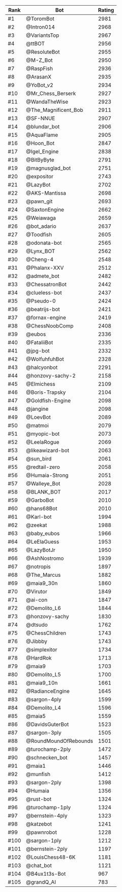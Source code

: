 Rank|Bot|Rating
---|---|---
#1|@ToromBot|2981
#2|@Intron014|2968
#3|@VariantsTop|2967
#4|@ttBOT|2956
#5|@ResoluteBot|2955
#6|@M-Z_Bot|2950
#7|@RaspFish|2936
#8|@ArasanX|2935
#9|@YoBot_v2|2934
#10|@Mr_Chess_Berserk|2927
#11|@WandaTheWise|2923
#12|@The_Magnificent_Bob|2911
#13|@SF-NNUE|2907
#14|@blundar_bot|2906
#15|@AquaFlame|2905
#16|@Hoon_Bot|2847
#17|@Igel_Engine|2838
#18|@BitByByte|2791
#19|@magnusglad_bot|2751
#20|@expositor|2743
#21|@LazyBot|2702
#22|@AKS-Mantissa|2698
#23|@pawn_git|2693
#24|@SaxtonEngine|2662
#25|@Weiawaga|2659
#26|@bot_adario|2637
#27|@Toodfish|2605
#28|@odonata-bot|2565
#29|@Lynx_BOT|2562
#30|@Cheng-4|2548
#31|@Phalanx-XXV|2512
#32|@admete_bot|2482
#33|@ChessatronBot|2442
#34|@clueless-bot|2437
#35|@Pseudo-0|2424
#36|@beatrijs-bot|2421
#37|@fornax-engine|2419
#38|@ChessNoobComp|2408
#39|@eubos|2336
#40|@FataliiBot|2335
#41|@jpg-bot|2332
#42|@WolfuhfuhBot|2328
#43|@halcyonbot|2291
#44|@honzovy-sachy-2|2158
#45|@Elmichess|2109
#46|@Boris-Trapsky|2104
#47|@Goldfish-Engine|2098
#48|@jangine|2098
#49|@LoevBot|2089
#50|@matmoi|2079
#51|@myopic-bot|2073
#52|@LeelaRogue|2069
#53|@likeawizard-bot|2063
#54|@sun_bird|2061
#55|@redtail-zero|2058
#56|@Humaia-Strong|2051
#57|@Walleye_Bot|2028
#58|@BLANK_BOT|2017
#59|@GarboBot|2010
#60|@hans68Bot|2010
#61|@Karl-bot|1994
#62|@zeekat|1988
#63|@baby_eubos|1966
#64|@LeElaGuess|1953
#65|@LazyBotJr|1950
#66|@AshNostromo|1939
#67|@notropis|1897
#68|@The_Marcus|1882
#69|@maia9_30n|1860
#70|@Virutor|1849
#71|@ai-con|1847
#72|@Demolito_L6|1844
#73|@honzovy-sachy|1830
#74|@dtsudo|1762
#75|@ChessChildren|1743
#76|@Jibbby|1743
#77|@simplexitor|1734
#78|@HardRok|1713
#79|@maia9|1703
#80|@Demolito_L5|1700
#81|@maia9_10n|1661
#82|@RadianceEngine|1645
#83|@sargon-4ply|1599
#84|@Demolito_L4|1596
#85|@maia5|1559
#86|@DavidsGuterBot|1523
#87|@sargon-3ply|1505
#88|@RoundMoundOfRebounds|1501
#89|@turochamp-2ply|1472
#90|@schnecken_bot|1457
#91|@maia1|1446
#92|@munfish|1412
#93|@sargon-2ply|1398
#94|@Humaia|1356
#95|@rust-bot|1324
#96|@turochamp-1ply|1324
#97|@bernstein-4ply|1323
#98|@katzebot|1241
#99|@pawnrobot|1228
#100|@sargon-1ply|1212
#101|@bernstein-2ply|1197
#102|@LouisChess48-6K|1181
#103|@chat_bot|1121
#104|@B4ux1t3s-Bot|967
#105|@grandQ_AI|783
